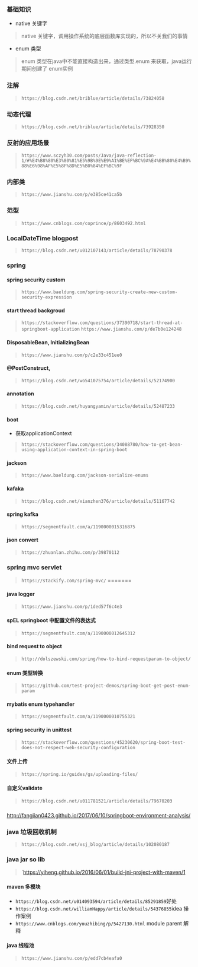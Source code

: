### 基础知识
- native 关键字
> native 关键字，调用操作系统的底层函数库实现的，所以不关我们的事情
- enum 类型
> enum 类型在java中不能直接构造出来，通过类型.enum 来获取，java运行期间创建了 enum实例
### 注解
> `https://blog.csdn.net/briblue/article/details/73824058`
### 动态代理
> `https://blog.csdn.net/briblue/article/details/73928350`

### 反射的应用场景
> `https://www.sczyh30.com/posts/Java/java-reflection-1/#%E4%B8%80%E3%80%81%E5%9B%9E%E9%A1%BE%EF%BC%9A%E4%BB%80%E4%B9%88%E6%98%AF%E5%8F%8D%E5%B0%84%EF%BC%9F`
### 内部类
> `https://www.jianshu.com/p/e385ce41ca5b`

### 范型
> `https://www.cnblogs.com/coprince/p/8603492.html`

### LocalDateTime blogpost
> `https://blog.csdn.net/u012107143/article/details/78790378`


### spring
#### spring security custom
> `https://www.baeldung.com/spring-security-create-new-custom-security-expression`
#### start thread backgroud 
> `https://stackoverflow.com/questions/37390718/start-thread-at-springboot-application`
> `https://www.jianshu.com/p/de7b0e124248`

#### DisposableBean, InitializingBean
> `https://www.jianshu.com/p/c2e33c451ee0`

#### @PostConstruct, 
> `https://blog.csdn.net/wo541075754/article/details/52174900`

#### annotation
> `https://blog.csdn.net/huyangyamin/article/details/52487233`
#### boot
- 获取applicationContext
> `https://stackoverflow.com/questions/34088780/how-to-get-bean-using-application-context-in-spring-boot`

#### jackson
> `https://www.baeldung.com/jackson-serialize-enums`

#### kafaka
> `https://blog.csdn.net/xianzhen376/article/details/51167742`
#### spring kafka
> `https://segmentfault.com/a/1190000015316875`

#### json convert
> `https://zhuanlan.zhihu.com/p/39870112`


### spring mvc servlet
> `https://stackify.com/spring-mvc/`
=======
#### java logger
> `https://www.jianshu.com/p/1ded57f6c4e3`

#### spEL springboot 中配置文件的表达式
> `https://segmentfault.com/a/1190000012645312`

#### bind request to object
> `http://dolszewski.com/spring/how-to-bind-requestparam-to-object/`
#### enum 类型转换
> `https://github.com/test-project-demos/spring-boot-get-post-enum-param`

#### mybatis enum typehandler
> `https://segmentfault.com/a/1190000010755321`


#### spring security in unittest
> `https://stackoverflow.com/questions/45230620/spring-boot-test-does-not-respect-web-security-configuration`

#### 文件上传
> `https://spring.io/guides/gs/uploading-files/`

#### 自定义validate
> `https://blog.csdn.net/u011781521/article/details/79670203`

###  
http://fangjian0423.github.io/2017/06/10/springboot-environment-analysis/

### java 垃圾回收机制
> `https://blog.csdn.net/xsj_blog/article/details/102080187`

### java jar so lib
> `https://yiheng.github.io/2016/06/01/build-jni-project-with-maven/1

#### maven 多模块
- `https://blog.csdn.net/u014093594/article/details/85291859`好处
- `https://blog.csdn.net/williamHappy/article/details/54376855`idea 操作案例
- `https://www.cnblogs.com/youzhibing/p/5427130.html` module parent 解释

#### java 线程池
> `https://www.jianshu.com/p/edd7cb4eafa0`
